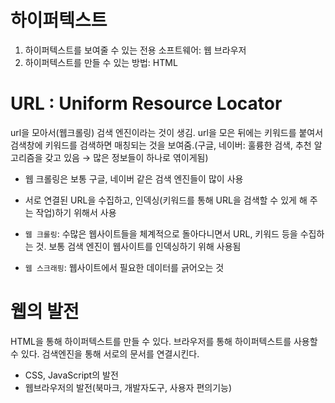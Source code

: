 # 하이퍼텍스트
1. 하이퍼텍스트를 보여줄 수 있는 전용 소프트웨어: 웹 브라우저
2. 하이퍼텍스트를 만들 수 있는 방법: HTML 

# URL : Uniform Resource Locator
url을 모아서(웹크롤링) 검색 엔진이라는 것이 생김.
url을 모은 뒤에는 키워드를 붙여서 검색창에 키워드를 검색하면 매칭되는 것을 보여줌.(구글, 네이버: 훌륭한 검색, 추천 알고리즘을 갖고 있음 → 많은 정보들이 하나로 엮이게됨)

* 웹 크롤링은 보통 구글, 네이버 같은 검색 엔진들이 많이 사용 
* 서로 연결된 URL을 수집하고, 인덱싱(키워드를 통해 URL을 검색할 수 있게 해 주는 작업)하기 위해서 사용

* `웹 크롤링`: 수많은 웹사이트들을 체계적으로 돌아다니면서 URL, 키워드 등을 수집하는 것. 보통 검색 엔진이 웹사이트를 인덱싱하기 위해 사용됨
* `웹 스크래핑`: 웹사이트에서 필요한 데이터를 긁어오는 것

# 웹의 발전
HTML을 통해 하이퍼텍스트를 만들 수 있다.
브라우저를 통해 하이퍼텍스트를 사용할 수 있다.
검색엔진을 통해 서로의 문서를 연결시킨다.

+ CSS, JavaScript의 발전
+ 웹브라우저의 발전(북마크, 개발자도구, 사용자 편의기능)

